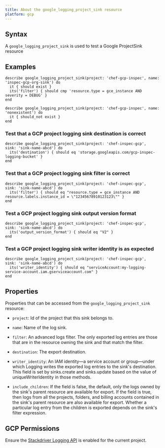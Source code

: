```yaml
---
title: About the google_logging_project_sink resource
platform: gcp
---
```


## Syntax
A `google_logging_project_sink` is used to test a Google ProjectSink resource

## Examples
```
describe google_logging_project_sink(project: 'chef-gcp-inspec', name: 'inspec-gcp-org-sink') do
  it { should exist }
  its('filter') { should cmp 'resource.type = gce_instance AND severity = DEBUG' }
end

describe google_logging_project_sink(project: 'chef-gcp-inspec', name: 'nonexistent') do
  it { should_not exist }
end
```

### Test that a GCP project logging sink destination is correct

    describe google_logging_project_sink(project: 'chef-inspec-gcp',  sink: 'sink-name-abcd') do
      its('destination') { should eq 'storage.googleapis.com/gcp-inspec-logging-bucket' }
    end

### Test that a GCP project logging sink filter is correct

    describe google_logging_project_sink(project: 'chef-inspec-gcp',  sink: 'sink-name-abcd') do
      its('filter') { should eq "resource.type = gce_instance AND resource.labels.instance_id = \"12345678910123123\"" }
    end

### Test a GCP project logging sink output version format

    describe google_logging_project_sink(project: 'chef-inspec-gcp',  sink: 'sink-name-abcd') do
      its('output_version_format') { should eq "V2" }
    end

### Test a GCP project logging sink writer identity is as expected

    describe google_logging_project_sink(project: 'chef-inspec-gcp',  sink: 'sink-name-abcd') do
      its('writer_identity') { should eq "serviceAccount:my-logging-service-account.iam.gserviceaccount.com" }
    end


## Properties
Properties that can be accessed from the `google_logging_project_sink` resource:


  * `project`: Id of the project that this sink belongs to.

  * `name`: Name of the log sink.

  * `filter`: An advanced logs filter. The only exported log entries are those that are in the resource owning the sink and that match the filter.

  * `destination`: The export destination.

  * `writer_identity`: An IAM identity—a service account or group—under which Logging writes the exported log entries to the sink's destination. This field is set by sinks.create and sinks.update based on the value of uniqueWriterIdentity in those methods.

  * `include_children`: If the field is false, the default, only the logs owned by the sink's parent resource are available for export. If the field is true, then logs from all the projects, folders, and billing accounts contained in the sink's parent resource are also available for export. Whether a particular log entry from the children is exported depends on the sink's filter expression.


## GCP Permissions

Ensure the [Stackdriver Logging API](https://console.cloud.google.com/apis/library/logging.googleapis.com/) is enabled for the current project.
